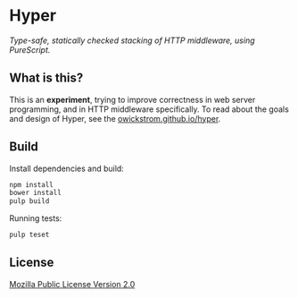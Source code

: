 # Hyper

*Type-safe, statically checked stacking of HTTP middleware, using PureScript.*

## What is this?

This is an **experiment**, trying to improve correctness in web server
programming, and in HTTP middleware specifically. To read about the goals and
design of Hyper, see the [owickstrom.github.io/hyper](https://owickstrom.github.io/hyper/).

## Build

Install dependencies and build:

```bash
npm install
bower install
pulp build
```

Running tests:

```bash
pulp teset
```

## License

[Mozilla Public License Version 2.0](LICENSE)
